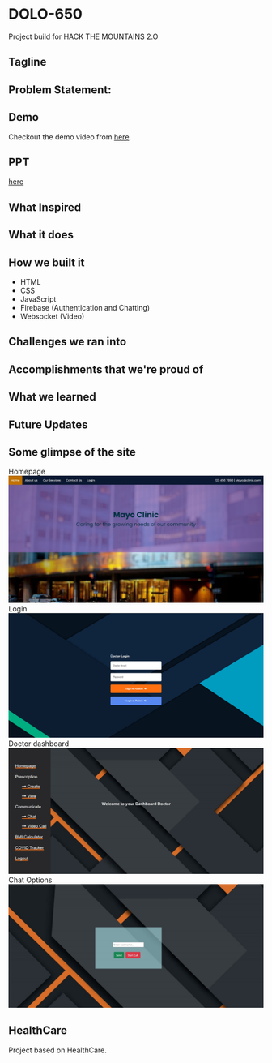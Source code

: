 # DOLO-650
Project build for HACK THE MOUNTAINS 2.O

## Tagline
<!-- Dolo-650 is a web application that helps patients connect with their doctors easily over the internet. We provide various methods of communicating with their doctors using login credentials. -->

## Problem Statement:
<!-- During this pandemic, patients find it hard to visit hospitals and communicate with their doctors with ease. This is where Dolo-650 comes into play. It acts as a platform between a doctor and their patients. This application was mainly made for the patients who are currently home quarantined due to covid or due to any other pre-existing conditions. We have included features such as Video calling, a Chatting Platform, E- Prescription, BMI Calculator, and a COVID-19 Tracker as well.
 -->
## Demo
Checkout the demo video from [here](https://youtu.be/kMC4UcKwrlU).

## PPT
[here](https://drive.google.com/file/d/1is-QnCbRfYK0lkSyxZvEglxj9OFveGb4/view?usp=sharing)

## What Inspired
<!-- Patients find it hard to visit hospitals and communicate with their doctors with ease during this covid pandemic and patients often tend to lose their prescription forms after fews weeks. -->

## What it does


## How we built it
- HTML
- CSS
- JavaScript
- Firebase (Authentication and Chatting)
- Websocket (Video)

## Challenges we ran into
<!-- As this was actually our first hackathon, we ran into the problem of time management. We had a lot more planned for this project, such as AI pulse Rate Detector using Python Libraries and other features such as implementing graphs for the data generated over time. We ran into a bit of a problem while working with the firebase authentication which has since been resolved successfully. We believe we have a solid project on hand and we have done to the best of our abilities to get to this point. We hope you like our project. -->


## Accomplishments that we're proud of
<!-- As mentioned above, this was our first hackathon and hence building a project that is rather huge than the small programs we run on the daily, we have a sense of satisfaction. Also, we learnt firsthand on how a project is build and learnt where we can make changes to make the entire process more efficient. We are all glad and happy to be a part of this hackathon. -->

## What we learned
<!-- Firebase authentication, using advance Javascript. -->

## Future Updates
<!-- - To implement an AI module which detects Pulse and Heart rate by just looking into the camera 
- Plotting Graphs for the data set recieved -->

## Some glimpse of the site
Homepage
![Home](gitImg/About.png)
Login
![login](gitImg/login.png)
<br>
Doctor dashboard
![dashboard](gitImg/dashboard.png)
Chat Options
![Video Call](gitImg/videocall.png)

## HealthCare
Project based on HealthCare.
